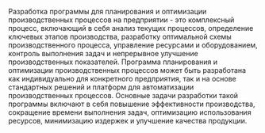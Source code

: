 Разработка программы для планирования и оптимизации производственных процессов на предприятии - это комплексный процесс, включающий в себя анализ текущих процессов, определение ключевых этапов производства, разработку оптимальной схемы производственного процесса, управление ресурсами и оборудованием, контроль выполнения задач и непрерывное улучшение производственных показателей. Программа планирования и оптимизации производственных процессов может быть разработана как индивидуально для конкретного предприятия, так и на основе стандартных решений и платформ для автоматизации производственных процессов. Основные задачи разработки такой программы включают в себя повышение эффективности производства, сокращение времени выполнения задач, оптимизацию использования ресурсов, минимизацию издержек и улучшение качества продукции.
